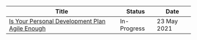 |Title                                                                                                              |Status     |Date       |
|------------------------------------------------------------------------------------------------------------------|-----------|-----------|
|[Is Your Personal Development Plan Agile Enough](Posts/2021/May/Is-Your-Personal-Development-Plan-Agile-Enough.md)|In-Progress|23 May 2021|